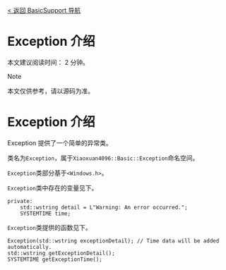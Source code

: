 [< 返回 BasicSupport 导航](../BasicSupport-导航.md)

# Exception 介绍
本文建议阅读时间： 2 分钟。
> [!NOTE]
> 本文仅供参考，请以源码为准。

# Exception 介绍
Exception 提供了一个简单的异常类。

类名为`Exception`，属于`Xiaoxuan4096::Basic::Exception`命名空间。

`Exception`类部分基于`<Windows.h>`。

`Exception`类中存在的变量见下。
```
private:
    std::wstring detail = L"Warning: An error occurred.";
    SYSTEMTIME time;
```
`Exception`类提供的函数见下。
```
Exception(std::wstring exceptionDetail); // Time data will be added automatically.
std::wstring getExceptionDetail();
SYSTEMTIME getExceptionTime();
```